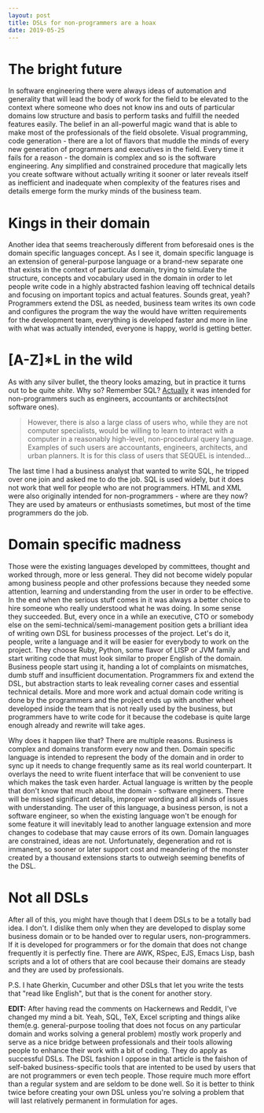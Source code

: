 ```yaml
---
layout: post
title: DSLs for non-programmers are a hoax
date: 2019-05-25
---
```



# The bright future

In software engineering there were always ideas of automation and generality that will lead the body of work for the field to be elevated to the context where someone who does not know ins and outs of particular domains low structure and basis to perform tasks and fulfill the needed features easily. The belief in an all-powerful magic wand that is able to make most of the professionals of the field obsolete. Visual programming, code generation - there are a lot of flavors that muddle the minds of every new generation of programmers and executives in the field. Every time it fails for a reason - the domain is complex and so is the software engineering. Any simplified and constrained procedure that magically lets you create software without actually writing it sooner or later reveals itself as inefficient and inadequate when complexity of the features rises and details emerge form the murky minds of the business team.

# Kings in their domain

Another idea that seems treacherously different from beforesaid ones is the domain specific languages concept.  As I see it, domain specific language is an extension of general-purpose language or a brand-new separate one that exists in the context of particular domain, trying to simulate the structure, concepts and vocabulary used in the domain in order to let people write code in a highly abstracted fashion leaving off technical details and focusing on important topics and actual features. Sounds great, yeah? Programmers extend the DSL as needed, business team writes its own code and configures the program the way the would have written requirements for the development team, everything is developed faster and more in line with what was actually intended, everyone is happy, world is getting better.

# [A-Z]*L in the wild

As with any silver bullet, the theory looks amazing, but in practice it turns out to be quite *shite*. Why so? Remember SQL? [Actually](https://dl.acm.org/citation.cfm?doid=800296.811515) it was intended for non-programmers such as engineers, accountants or architects(not software ones).
>However, there is also a large class of users who, while they are not computer specialists, would be willing to learn to interact with a computer in a reasonably high-level, non-procedural query language. Examples of such users are accountants, engineers, architects, and urban planners. It is for this class of users that SEQUEL is intended...

The last time I had a business analyst that wanted to write SQL, he tripped over one join and asked me to do the job. SQL is used widely, but it does not work that well for people who are not programmers. HTML and XML were also originally intended for non-programmers - where are they now? They are used by amateurs or enthusiasts sometimes, but most of the time programmers do the job.

# Domain specific madness

Those were the existing languages developed by committees, thought and worked through, more or less general. They did not become widely popular among business people and other professions because they needed some attention, learning and understanding from the user in order to be effective. In the end when the serious stuff comes in it was always a better choice to hire someone who really understood what he was doing. In some sense they succeeded. But, every once in a while an executive, CTO or somebody else on the semi-technical/semi-management position gets a brilliant idea of writing own DSL for business processes of the project. Let's do it, people, write a language and it will be easier for everybody to work on the project. They choose Ruby, Python, some flavor of LISP or JVM family and start writing code that must look similar to proper English of the domain. Business people start using it, handing a lot of complaints on mismatches, dumb stuff and insufficient documentation. Programmers fix and extend the DSL, but abstraction starts to leak revealing corner cases and essential technical details. More and more work and actual domain code writing is done by the programmers and the project ends up with another wheel developed inside the team that is not really used by the business, but programmers have to write code for it because the codebase is quite large enough already and rewrite will take ages.

Why does it happen like that? There are multiple reasons. Business is complex and domains transform every now and then. Domain specific language is intended to represent the body of the domain and in order to sync up it needs to change frequently same as its real world counterpart. It overlays the need to write fluent interface that will be convenient to use which makes the task even harder. Actual language is written by the people that don't know that much about the domain - software engineers. There will be missed significant details, improper wording and all kinds of issues with understanding. The user of this language, a business person, is not a software engineer, so when the existing language won't be enough for some feature it will inevitably lead to another language extension and more changes to codebase that may cause errors of its own. Domain languages are constrained, ideas are not. Unfortunately, degeneration and rot is immanent, so sooner or later support cost and meandering of the monster created by a thousand extensions starts to outweigh seeming benefits of the DSL.

# Not all DSLs

After all of this, you might have though that I deem DSLs to be a totally bad idea. I don't. I dislike them only when they are developed to display some business domain or to be handed over to regular users, non-programmers. If it is developed for programmers or for the domain that does not change frequently it is perfectly fine. There are AWK, RSpec, EJS, Emacs Lisp, bash scripts and a lot of others that are cool because their domains are steady and they are used by professionals.

P.S. I hate Gherkin, Cucumber and other DSLs that let you write the tests that "read like English", but that is the conent for another story.

**EDIT:** After having read the comments on Hackernews and Reddit, I've changed my mind a bit. Yeah, SQL, TeX, Excel scripting and things alike them(e.g. general-purpose tooling that does not focus on any particular domain and works solving a general problem) mostly work properly and serve as a nice bridge between professionals and their tools allowing people to enhance their work with a bit of coding. They do apply as successful DSLs. The DSL fashion I oppose in that article is the faishon of self-baked business-specific tools that are intented to be used by users that are not programmers or even tech people. Those require much more effort than a regular system and are seldom to be done well. So it is better to think twice before creating your own DSL unless you're solving a problem that will last relatively permanent in formulation for ages.

